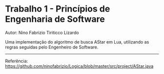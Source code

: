 # Trabalho 1 - Princípios de Engenharia de Software

Autor: Nino Fabrizio Tiriticco Lizardo

Uma implementação do algoritmo de busca AStar em Lua, utilizando as regras seguidas pelo Engenheiro de Software.

------------------------------

Referência:
https://github.com/ninofabrizio/Logica/blob/master/src/project/AStar.java